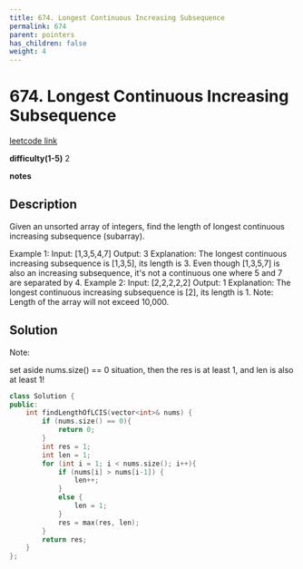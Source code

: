 ```yaml
---
title: 674. Longest Continuous Increasing Subsequence
permalink: 674
parent: pointers
has_children: false
weight: 4
---
```

# 674. Longest Continuous Increasing Subsequence

[leetcode link](https://leetcode.com/problems/longest-continuous-increasing-subsequence/)

**difficulty(1-5)**
2

**notes**


## Description

Given an unsorted array of integers, find the length of longest continuous increasing subsequence (subarray).

Example 1:
Input: [1,3,5,4,7]
Output: 3
Explanation: The longest continuous increasing subsequence is [1,3,5], its length is 3. 
Even though [1,3,5,7] is also an increasing subsequence, it's not a continuous one where 5 and 7 are separated by 4. 
Example 2:
Input: [2,2,2,2,2]
Output: 1
Explanation: The longest continuous increasing subsequence is [2], its length is 1. 
Note: Length of the array will not exceed 10,000.

## Solution

Note:

set aside nums.size() == 0 situation, then the res is at least 1, and len is also
at least 1!

```c++
class Solution {
public:
    int findLengthOfLCIS(vector<int>& nums) {
        if (nums.size() == 0){
            return 0;
        }
        int res = 1;
        int len = 1;
        for (int i = 1; i < nums.size(); i++){
            if (nums[i] > nums[i-1]) {
                len++;
            }
            else {
                len = 1;
            }
            res = max(res, len);
        }
        return res;
    }
};
```

<!-- 
Default label
{: .label }

Blue label
{: .label .label-blue }

Stable
{: .label .label-green }

New release
{: .label .label-purple }

Coming soon
{: .label .label-yellow }

Deprecated
{: .label .label-red } -->
